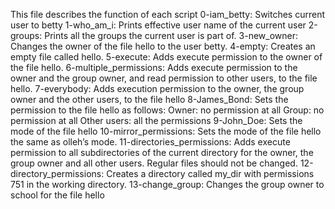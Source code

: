 This file describes the function of each script
0-iam_betty: Switches current user to betty
1-who_am_i: Prints effective user name of the current user
2-groups: Prints all the groups the current user is part of.
3-new_owner: Changes the owner of the file hello to the user betty.
4-empty: Creates an empty file called hello.
5-execute: Adds execute permission to the owner of the file hello.
6-multiple_permissions: Adds execute permission to the owner and the group owner, and read permission to other users, to the file hello.
7-everybody: Adds execution permission to the owner, the group owner and the other users, to the file hello
8-James_Bond: Sets the permission to the file hello as follows:
Owner: no permission at all
Group: no permission at all
Other users: all the permissions
9-John_Doe: Sets the mode of the file hello
10-mirror_permissions: Sets the mode of the file hello the same as olleh’s mode.
11-directories_permissions: Adds execute permission to all subdirectories of the current directory for the owner, the group owner and all other users. Regular files should not be changed.
12-directory_permissions: Creates a directory called my_dir with permissions 751 in the working directory.
13-change_group: Changes the group owner to school for the file hello